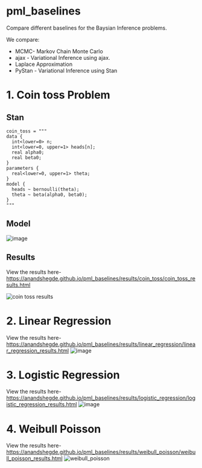# pml_baselines

Compare different baselines for the Baysian Inference problems.

We compare:
* MCMC- Markov Chain Monte Carlo
* ajax - Variational Inference using ajax.
* Laplace Approximation
* PyStan - Variational Inference using Stan


# 1. Coin toss Problem
## Stan

```
coin_toss = """
data {
  int<lower=0> n;
  int<lower=0, upper=1> heads[n];
  real alpha0;
  real beta0;
}
parameters {
  real<lower=0, upper=1> theta;
}
model {
  heads ~ bernoulli(theta);
  theta ~ beta(alpha0, beta0);
}
"""
```
## Model
![image](https://user-images.githubusercontent.com/79975787/171649924-f9cac98e-8327-4ccb-8f97-0fb96b03f34d.png)

## Results
View the results here-https://anandshegde.github.io/pml_baselines/results/coin_toss/coin_toss_results.html
<!-- ![image](https://user-images.githubusercontent.com/79975787/173255249-357a40f8-966a-48d3-8446-f90266b981b0.png)
 -->
 ![coin toss results](https://user-images.githubusercontent.com/79975787/175093288-25f1fd87-4cfb-49d8-aa86-1d594de123f4.png)

# 2. Linear Regression
View the results here-https://anandshegde.github.io/pml_baselines/results/linear_regression/linear_regression_results.html
![image](https://user-images.githubusercontent.com/79975787/173254412-4c99a5e4-4006-43a2-91b1-8ac351670543.png)

# 3. Logistic Regression
View the results here-https://anandshegde.github.io/pml_baselines/results/logistic_regression/logistic_regression_results.html
![image](https://user-images.githubusercontent.com/79975787/173255290-4ad7edf1-990b-4263-a799-d68266ccad9d.png)

# 4. Weibull Poisson
View the results here-https://anandshegde.github.io/pml_baselines/results/weibull_poisson/weibull_poisson_results.html 
![weibull_poisson](https://user-images.githubusercontent.com/54628243/173325147-914e1672-c73f-4e35-bf77-d8ca1a1f22cd.png)
